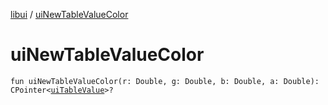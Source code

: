 [libui](index.md) / [uiNewTableValueColor](./ui-new-table-value-color.md)

# uiNewTableValueColor

`fun uiNewTableValueColor(r: Double, g: Double, b: Double, a: Double): CPointer<`[`uiTableValue`](ui-table-value.md)`>?`
